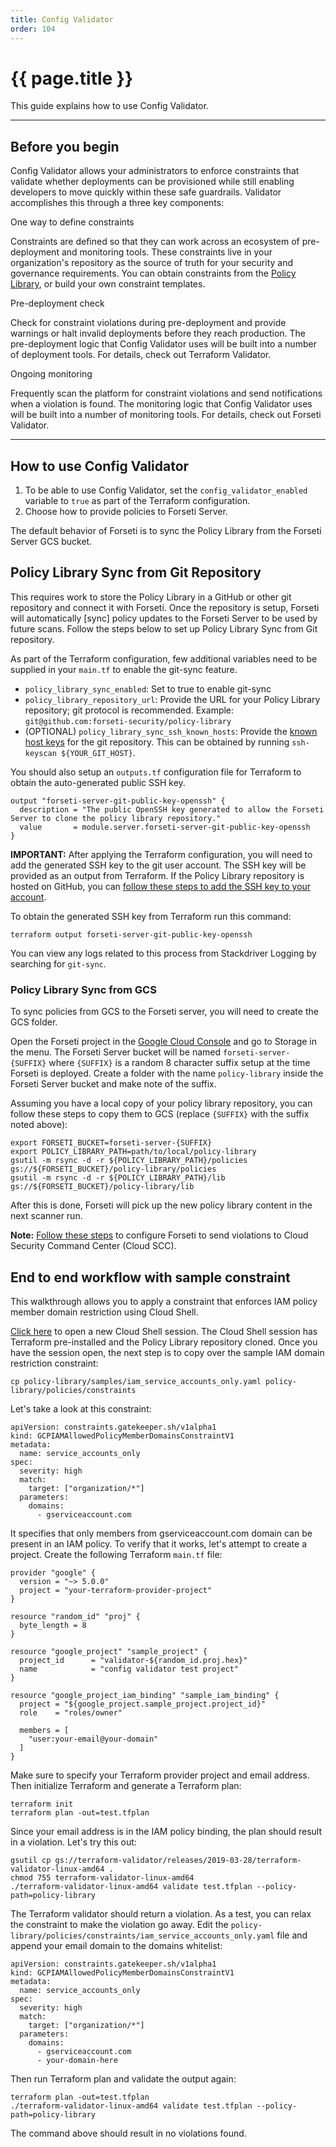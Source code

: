```yaml
---
title: Config Validator
order: 104
---
```


# {{ page.title }}

This guide explains how to use Config Validator.

---

## Before you begin

Config Validator allows your administrators to enforce constraints that validate 
whether deployments can be provisioned while still enabling developers to move 
quickly within these safe guardrails. Validator accomplishes this through a 
three key components:

One way to define constraints

Constraints are defined so that they can work across an ecosystem of 
pre-deployment and monitoring tools. These constraints live in your 
organization's repository as the source of truth for your security and 
governance requirements. You can obtain constraints from the 
[Policy Library](https://github.com/forseti-security/policy-library/blob/f65b2e67badca43caa68396b9c007f1ee12453e0/docs/user_guide.md#how-to-set-up-constraints-with-policy-library), 
or build your own constraint templates.

Pre-deployment check

Check for constraint violations during pre-deployment and provide warnings or 
halt invalid deployments before they reach production. The pre-deployment logic 
that Config Validator uses will be built into a number of deployment tools. 
For details, check out Terraform Validator.

Ongoing monitoring

Frequently scan the platform for constraint violations and send notifications 
when a violation is found. The monitoring logic that Config Validator uses will 
be built into a number of monitoring tools. For details, check out Forseti 
Validator.

---

## How to use Config Validator

1. To be able to use Config Validator, set the `config_validator_enabled` 
variable to `true` as part of the Terraform configuration. 
2. Choose how to provide policies to Forseti Server.

The default behavior of Forseti is to sync the Policy Library from the Forseti 
Server GCS bucket.

## Policy Library Sync from Git Repository

This requires work to store the Policy Library in a GitHub or other git 
repository and connect it with Forseti. Once the repository is setup, Forseti 
will automatically [sync] policy updates to the Forseti Server to be used by 
future scans. Follow the steps below to set up Policy Library Sync from Git
repository.

As part of the Terraform configuration, few additional variables need to be 
supplied in your `main.tf` to enable the git-sync feature.

- `policy_library_sync_enabled`: Set to true to enable git-sync
- `policy_library_repository_url`: Provide the URL for your Policy Library 
repository; git protocol is recommended. 
Example: `git@github.com:forseti-security/policy-library`
- (OPTIONAL) `policy_library_sync_ssh_known_hosts`: Provide the 
[known host keys](https://www.ssh.com/ssh/host-key) for the git repository. 
This can be obtained by running `ssh-keyscan ${YOUR_GIT_HOST}`.

You should also setup an `outputs.tf` configuration file for Terraform to obtain 
the auto-generated public SSH key.

``` 
output "forseti-server-git-public-key-openssh" {
  description = "The public OpenSSH key generated to allow the Forseti Server to clone the policy library repository."
  value       = module.server.forseti-server-git-public-key-openssh
}
```

**IMPORTANT:** After applying the Terraform configuration, you will need to add 
the generated SSH key to the git user account. The SSH key will be provided as 
an output from Terraform. If the Policy Library repository is hosted on GitHub, 
you can [follow these steps to add the SSH key to your account](https://help.github.com/en/github/authenticating-to-github/adding-a-new-ssh-key-to-your-github-account).

To obtain the generated SSH key from Terraform run this command:

`terraform output forseti-server-git-public-key-openssh`

You can view any logs related to this process from Stackdriver Logging by 
searching for `git-sync`.

### Policy Library Sync from GCS

To sync policies from GCS to the Forseti server, you will need to create the 
GCS folder.

Open the Forseti project in the [Google Cloud Console](https://console.cloud.google.com/) 
and go to Storage in the menu. The Forseti Server bucket will be named 
`forseti-server-{SUFFIX}` where `{SUFFIX}` is a random 8 character suffix setup 
at the time Forseti is deployed. Create a folder with the name `policy-library` 
inside the Forseti Server bucket and make note of the suffix.

Assuming you have a local copy of your policy library repository, you can follow 
these steps to copy them to GCS (replace `{SUFFIX}` with the suffix noted above):

```
export FORSETI_BUCKET=forseti-server-{SUFFIX}
export POLICY_LIBRARY_PATH=path/to/local/policy-library
gsutil -m rsync -d -r ${POLICY_LIBRARY_PATH}/policies gs://${FORSETI_BUCKET}/policy-library/policies
gsutil -m rsync -d -r ${POLICY_LIBRARY_PATH}/lib gs://${FORSETI_BUCKET}/policy-library/lib
```

After this is done, Forseti will pick up the new policy library content in the 
next scanner run.

**Note:** [Follow these steps](https://forsetisecurity.org/docs/latest/configure/notifier/index.html#cloud-scc-notification) 
to configure Forseti to send violations to Cloud Security Command Center (Cloud SCC).

## End to end workflow with sample constraint

This walkthrough allows you to apply a constraint that enforces IAM policy member 
domain restriction using Cloud Shell.

[Click  here](https://console.cloud.google.com/cloudshell/open?cloudshell_image=gcr.io/graphite-cloud-shell-images/terraform:latest&cloudshell_git_repo=https://github.com/forseti-security/policy-library.git) 
to open a new Cloud Shell session. The Cloud Shell session has Terraform 
pre-installed and the Policy Library repository cloned. Once you have the 
session open, the next step is to copy over the sample IAM domain restriction 
constraint:

`cp policy-library/samples/iam_service_accounts_only.yaml policy-library/policies/constraints`

Let's take a look at this constraint:

```
apiVersion: constraints.gatekeeper.sh/v1alpha1
kind: GCPIAMAllowedPolicyMemberDomainsConstraintV1
metadata:
  name: service_accounts_only
spec:
  severity: high
  match:
    target: ["organization/*"]
  parameters:
    domains:
      - gserviceaccount.com
```

It specifies that only members from gserviceaccount.com domain can be present 
in an IAM policy. To verify that it works, let's attempt to create a project. 
Create the following Terraform `main.tf` file:

```
provider "google" {
  version = "~> 5.0.0"
  project = "your-terraform-provider-project"
}

resource "random_id" "proj" {
  byte_length = 8
}

resource "google_project" "sample_project" {
  project_id      = "validator-${random_id.proj.hex}"
  name            = "config validator test project"
}

resource "google_project_iam_binding" "sample_iam_binding" {
  project = "${google_project.sample_project.project_id}"
  role    = "roles/owner"

  members = [
    "user:your-email@your-domain"
  ]
}

```

Make sure to specify your Terraform provider project and email address. Then 
initialize Terraform and generate a Terraform plan:

```
terraform init
terraform plan -out=test.tfplan
```

Since your email address is in the IAM policy binding, the plan should result 
in a violation. Let's try this out:

```
gsutil cp gs://terraform-validator/releases/2019-03-28/terraform-validator-linux-amd64 .
chmod 755 terraform-validator-linux-amd64
./terraform-validator-linux-amd64 validate test.tfplan --policy-path=policy-library
```

The Terraform validator should return a violation. As a test, you can relax the 
constraint to make the violation go away. Edit the 
`policy-library/policies/constraints/iam_service_accounts_only.yaml` file and 
append your email domain to the domains whitelist:

```
apiVersion: constraints.gatekeeper.sh/v1alpha1
kind: GCPIAMAllowedPolicyMemberDomainsConstraintV1
metadata:
  name: service_accounts_only
spec:
  severity: high
  match:
    target: ["organization/*"]
  parameters:
    domains:
      - gserviceaccount.com
      - your-domain-here
```

Then run Terraform plan and validate the output again:

```
terraform plan -out=test.tfplan
./terraform-validator-linux-amd64 validate test.tfplan --policy-path=policy-library
```

The command above should result in no violations found.
